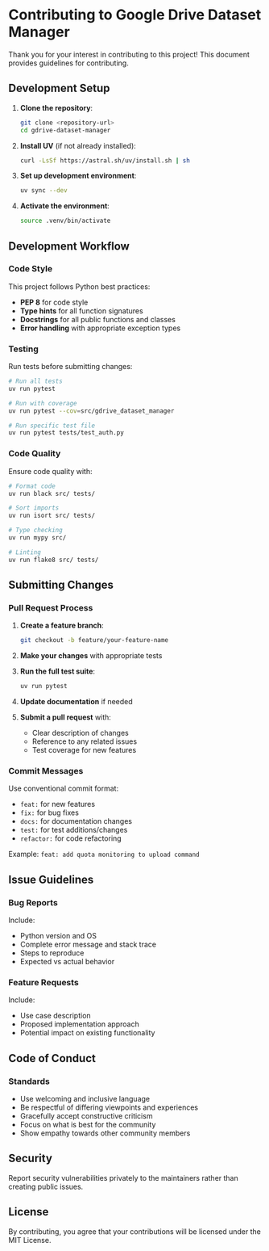# Contributing to Google Drive Dataset Manager

Thank you for your interest in contributing to this project! This document provides guidelines for contributing.

## Development Setup

1. **Clone the repository**:
   ```bash
   git clone <repository-url>
   cd gdrive-dataset-manager
   ```

2. **Install UV** (if not already installed):
   ```bash
   curl -LsSf https://astral.sh/uv/install.sh | sh
   ```

3. **Set up development environment**:
   ```bash
   uv sync --dev
   ```

4. **Activate the environment**:
   ```bash
   source .venv/bin/activate
   ```

## Development Workflow

### Code Style

This project follows Python best practices:

- **PEP 8** for code style
- **Type hints** for all function signatures
- **Docstrings** for all public functions and classes
- **Error handling** with appropriate exception types

### Testing

Run tests before submitting changes:

```bash
# Run all tests
uv run pytest

# Run with coverage
uv run pytest --cov=src/gdrive_dataset_manager

# Run specific test file
uv run pytest tests/test_auth.py
```

### Code Quality

Ensure code quality with:

```bash
# Format code
uv run black src/ tests/

# Sort imports
uv run isort src/ tests/

# Type checking
uv run mypy src/

# Linting
uv run flake8 src/ tests/
```

## Submitting Changes

### Pull Request Process

1. **Create a feature branch**:
   ```bash
   git checkout -b feature/your-feature-name
   ```

2. **Make your changes** with appropriate tests

3. **Run the full test suite**:
   ```bash
   uv run pytest
   ```

4. **Update documentation** if needed

5. **Submit a pull request** with:
   - Clear description of changes
   - Reference to any related issues
   - Test coverage for new features

### Commit Messages

Use conventional commit format:

- `feat:` for new features
- `fix:` for bug fixes
- `docs:` for documentation changes
- `test:` for test additions/changes
- `refactor:` for code refactoring

Example: `feat: add quota monitoring to upload command`

## Issue Guidelines

### Bug Reports

Include:
- Python version and OS
- Complete error message and stack trace
- Steps to reproduce
- Expected vs actual behavior

### Feature Requests

Include:
- Use case description
- Proposed implementation approach
- Potential impact on existing functionality

## Code of Conduct

### Standards

- Use welcoming and inclusive language
- Be respectful of differing viewpoints and experiences
- Gracefully accept constructive criticism
- Focus on what is best for the community
- Show empathy towards other community members

## Security

Report security vulnerabilities privately to the maintainers rather than creating public issues.

## License

By contributing, you agree that your contributions will be licensed under the MIT License.
